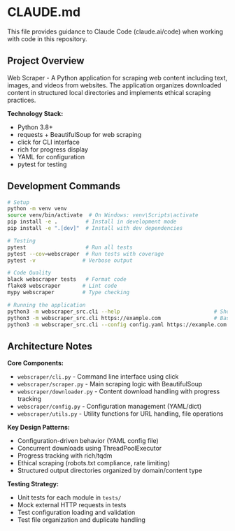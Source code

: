 # CLAUDE.md

This file provides guidance to Claude Code (claude.ai/code) when working with code in this repository.

## Project Overview

Web Scraper - A Python application for scraping web content including text, images, and videos from websites. The application organizes downloaded content in structured local directories and implements ethical scraping practices.

**Technology Stack:**
- Python 3.8+
- requests + BeautifulSoup for web scraping
- click for CLI interface
- rich for progress display
- YAML for configuration
- pytest for testing

## Development Commands

```bash
# Setup
python -m venv venv
source venv/bin/activate  # On Windows: venv\Scripts\activate
pip install -e .         # Install in development mode
pip install -e ".[dev]"  # Install with dev dependencies

# Testing
pytest                   # Run all tests
pytest --cov=webscraper  # Run tests with coverage
pytest -v               # Verbose output

# Code Quality
black webscraper tests   # Format code
flake8 webscraper       # Lint code
mypy webscraper         # Type checking

# Running the application
python3 -m webscraper_src.cli --help                              # Show help
python3 -m webscraper_src.cli https://example.com                 # Basic scraping
python3 -m webscraper_src.cli --config config.yaml https://example.com  # With config
```

## Architecture Notes

**Core Components:**
- `webscraper/cli.py` - Command line interface using click
- `webscraper/scraper.py` - Main scraping logic with BeautifulSoup
- `webscraper/downloader.py` - Content download handling with progress tracking
- `webscraper/config.py` - Configuration management (YAML/dict)
- `webscraper/utils.py` - Utility functions for URL handling, file operations

**Key Design Patterns:**
- Configuration-driven behavior (YAML config file)
- Concurrent downloads using ThreadPoolExecutor
- Progress tracking with rich/tqdm
- Ethical scraping (robots.txt compliance, rate limiting)
- Structured output directories organized by domain/content type

**Testing Strategy:**
- Unit tests for each module in `tests/`
- Mock external HTTP requests in tests
- Test configuration loading and validation
- Test file organization and duplicate handling